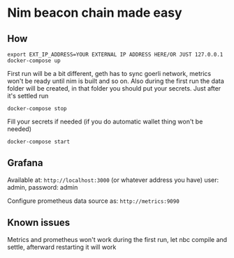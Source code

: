 # Nim beacon chain made easy

## How

```
export EXT_IP_ADDRESS=YOUR EXTERNAL IP ADDRESS HERE/OR JUST 127.0.0.1
docker-compose up
```

First run will be a bit different, geth has to sync goerli network, metrics won't be ready until nim is built and so on.
Also during the first run the data folder will be created, in that folder you should put your secrets.
Just after it's settled run

```
docker-compose stop
```

Fill your secrets if needed (if you do automatic wallet thing won't be needed)

```
docker-compose start
```

## Grafana

Available at:
`http://localhost:3000` (or whatever address you have)
user: admin, password: admin

Configure prometheus data source as:
`http://metrics:9090`

## Known issues

Metrics and prometheus won't work during the first run, let nbc compile and settle, afterward restarting it will work